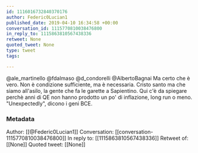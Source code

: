 ```yaml
---
id: 1116016732840370176
author: Federic0Lucian1
published_date: 2019-04-10 16:34:58 +00:00
conversation_id: 1115770810038476800
in_reply_to: 1115863810567438336
retweet: None
quoted_tweet: None
type: tweet
tags:

---
```


@ale_martinello @fdalmaso @d_condorelli @AlbertoBagnai Ma certo che è vero. Non è condizione sufficiente, ma è necessaria. 
Cristo santo ma che siamo all'asilo, la gente che fa le garette a Sapientino.
Qui c'è da spiegare perchè anni di QE non hanno prodotto un po' di inflazione, long run o meno. "Unexpectedly", dicono i geni BCE.

### Metadata

Author: [[@Federic0Lucian1]]
Conversation: [[conversation-1115770810038476800]]
In reply to: [[1115863810567438336]]
Retweet of: [[None]]
Quoted tweet: [[None]]
